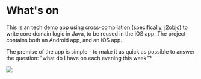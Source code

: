# What's on

This is an tech demo app using cross-compilation (specifically, [j2objc](http://j2objc.org/)) to write core domain logic in Java, to be reused in the iOS app. The project contains both an Android app, and an iOS app.

The premise of the app is simple - to make it as quick as possible to answer the question: "what do I have on each evening this week"? 
   
![](whatsonios.png)
